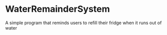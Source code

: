 # WaterRemainderSystem
 A simple program that reminds users to refill their fridge when it runs out of water
